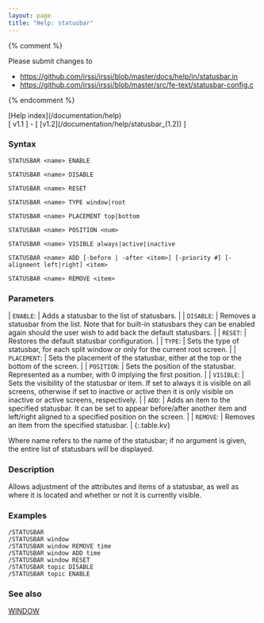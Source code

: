 ```yaml
---
layout: page
title: "Help: statusbar"
---
```


{% comment %}

Please submit changes to
- https://github.com/irssi/irssi/blob/master/docs/help/in/statusbar.in
- https://github.com/irssi/irssi/blob/master/src/fe-text/statusbar-config.c


{% endcomment %}
<nav markdown="1">
[Help index](/documentation/help)
</nav>

<nav markdown="1">
[ v1.1 ] - [ [v1.2](/documentation/help/statusbar_(1.2)) ]
</nav>

### Syntax ###

<div class="highlight irssisyntax"><pre style="\-\-cmdlen:9ch"><code><span class="synB">STATUSBAR</span> <span class="synB05">&lt;name></span> <span class="synB">ENABLE</span></code></pre></div>


<div class="highlight irssisyntax"><pre style="\-\-cmdlen:9ch"><code><span class="synB">STATUSBAR</span> <span class="synB05">&lt;name></span> <span class="synB">DISABLE</span></code></pre></div>


<div class="highlight irssisyntax"><pre style="\-\-cmdlen:9ch"><code><span class="synB">STATUSBAR</span> <span class="synB05">&lt;name></span> <span class="synB">RESET</span></code></pre></div>


<div class="highlight irssisyntax"><pre style="\-\-cmdlen:9ch"><code><span class="synB">STATUSBAR</span> <span class="synB05">&lt;name></span> <span class="synB">TYPE</span> <span class="synB">window</span>|<span class="synB">root</span></code></pre></div>


<div class="highlight irssisyntax"><pre style="\-\-cmdlen:9ch"><code><span class="synB">STATUSBAR</span> <span class="synB05">&lt;name></span> <span class="synB">PLACEMENT</span> <span class="synB">top</span>|<span class="synB">bottom</span></code></pre></div>


<div class="highlight irssisyntax"><pre style="\-\-cmdlen:9ch"><code><span class="synB">STATUSBAR</span> <span class="synB05">&lt;name></span> <span class="synB">POSITION</span> <span class="synB05">&lt;num></span></code></pre></div>


<div class="highlight irssisyntax"><pre style="\-\-cmdlen:9ch"><code><span class="synB">STATUSBAR</span> <span class="synB05">&lt;name></span> <span class="synB">VISIBLE</span> <span class="synB">always</span>|<span class="synB">active</span>|<span class="synB">inactive</span></code></pre></div>


<div class="highlight irssisyntax"><pre style="\-\-cmdlen:9ch"><code><span class="synB">STATUSBAR</span> <span class="synB05">&lt;name></span> <span class="synB">ADD</span> <span class="syn10">[<span class="syn">-before</span> | <span class="syn">-after</span> <span class="syn09">&lt;item></span>]</span> <span class="syn10">[<span class="syn">-priority</span> <span class="syn">#</span>]</span> <span class="syn10">[<span class="syn">-alignment</span> <span class="syn">left</span>|<span class="syn">right</span>]</span> <span class="synB05">&lt;item></span></code></pre></div>


<div class="highlight irssisyntax"><pre style="\-\-cmdlen:9ch"><code><span class="synB">STATUSBAR</span> <span class="synB05">&lt;name></span> <span class="synB">REMOVE</span> <span class="synB05">&lt;item></span></code></pre></div>



### Parameters ###


| `ENABLE`: |        Adds a statusbar to the list of statusbars. |
| `DISABLE`: |       Removes a statusbar from the list. Note that for built-in statusbars they can be enabled again should the user wish to add back the default statusbars. |
| `RESET`: |         Restores the default statusbar configuration. |
| `TYPE`: |          Sets the type of statusbar, for each split window or only for the current root screen. |
| `PLACEMENT`: |     Sets the placement of the statusbar, either at the top or the bottom of the screen. |
| `POSITION`: |      Sets the position of the statusbar. Represented as a number, with 0 implying the first position. |
| `VISIBLE`: |       Sets the visibility of the statusbar or item. If set to always it is visible on all screens, otherwise if set to inactive or active then it is only visible on inactive or active screens, respectively. |
| `ADD`: |           Adds an item to the specified statusbar. It can be set to appear before/after another item and left/right aligned to a specified position on the screen. |
| `REMOVE`: |        Removes an item from the specified statusbar. |
{:.table.kv}

Where name refers to the name of the statusbar; if no argument is
given, the entire list of statusbars will be displayed.

### Description ###

Allows adjustment of the attributes and items of a statusbar, as well
as where it is located and whether or not it is currently visible.

### Examples ###

    /STATUSBAR
    /STATUSBAR window
    /STATUSBAR window REMOVE time
    /STATUSBAR window ADD time
    /STATUSBAR window RESET
    /STATUSBAR topic DISABLE
    /STATUSBAR topic ENABLE

### See also ###
[WINDOW](/documentation/help/window)

